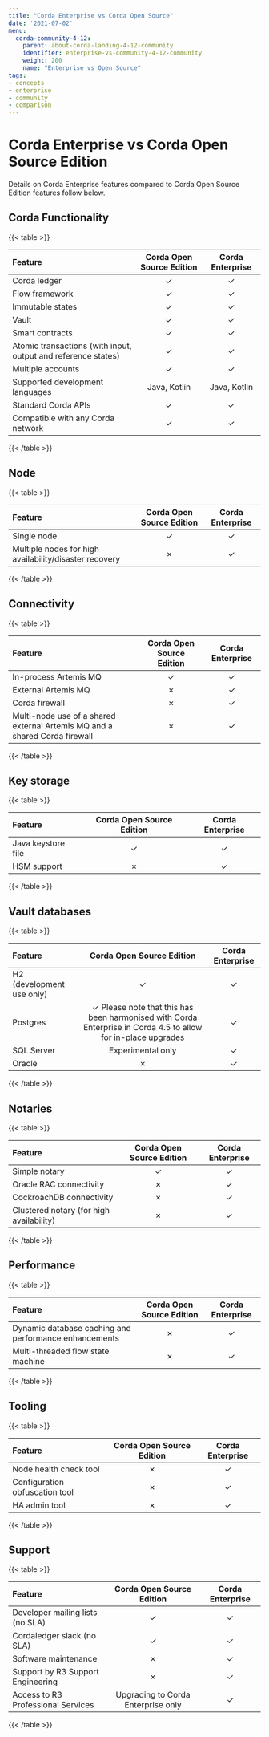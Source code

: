 ```yaml
---
title: "Corda Enterprise vs Corda Open Source"
date: '2021-07-02'
menu:
  corda-community-4-12:
    parent: about-corda-landing-4-12-community
    identifier: enterprise-vs-community-4-12-community
    weight: 200
    name: "Enterprise vs Open Source"
tags:
- concepts
- enterprise
- community
- comparison
---
```


# Corda Enterprise vs Corda Open Source Edition

Details on Corda Enterprise features compared to Corda Open Source Edition features follow below.

## Corda Functionality

{{< table >}}

|Feature|Corda Open Source Edition|Corda Enterprise|
|:------------------------------|:-----------------------------:|:-----------------------------:|
|Corda ledger|&#10003;|&#10003;|
|Flow framework|&#10003;|&#10003;|
|Immutable states|&#10003;|&#10003;|
|Vault|&#10003;|&#10003;|
|Smart contracts|&#10003;|&#10003;|
|Atomic transactions (with input, output and reference states)|&#10003;|&#10003;|
|Multiple accounts|&#10003;|&#10003;|
|Supported development languages|Java, Kotlin|Java, Kotlin|
|Standard Corda APIs|&#10003;|&#10003;|
|Compatible with any Corda network |&#10003;|&#10003;|

{{< /table >}}

## Node

{{< table >}}

|Feature|Corda Open Source Edition|Corda Enterprise|
|:------------------------------|:-----------------------------:|:-----------------------------:|
|Single node|&#10003;|&#10003;|
|Multiple nodes for high availability/disaster recovery|&#10007;|&#10003;|

{{< /table >}}

## Connectivity

{{< table >}}

|Feature|Corda Open Source Edition|Corda Enterprise|
|:------------------------------|:-----------------------------:|:-----------------------------:|
|In-process Artemis MQ|&#10003;|&#10003;|
|External Artemis MQ|&#10007;|&#10003;|
|Corda firewall|&#10007;|&#10003;|
|Multi-node use of a shared external Artemis MQ and a shared Corda firewall|&#10007;|&#10003;|

{{< /table >}}

## Key storage

{{< table >}}

|Feature|Corda Open Source Edition|Corda Enterprise|
|:------------------------------|:-----------------------------:|:-----------------------------:|
|Java keystore file|&#10003;|&#10003;|
|HSM support|&#10007;|&#10003;|

{{< /table >}}

## Vault databases

{{< table >}}

|Feature|Corda Open Source Edition|Corda Enterprise|
|:------------------------------|:-----------------------------:|:-----------------------------:|
|H2 (development use only)|&#10003;|&#10003;|
|Postgres|&#10003; Please note that this has been harmonised with Corda Enterprise in Corda 4.5 to allow for in-place upgrades|&#10003;|
|SQL Server|Experimental only|&#10003;|
|Oracle|&#10007;|&#10003;|

{{< /table >}}

## Notaries

{{< table >}}

|Feature|Corda Open Source Edition|Corda Enterprise|
|:------------------------------|:-----------------------------:|:-----------------------------:|
|Simple notary|&#10003;|&#10003;|
|Oracle RAC connectivity|&#10007;|&#10003;|
|CockroachDB connectivity|&#10007;|&#10003;|
|Clustered notary (for high availability)|&#10007;|&#10003;|

{{< /table >}}

## Performance

{{< table >}}

|Feature|Corda Open Source Edition|Corda Enterprise|
|:------------------------------|:-----------------------------:|:-----------------------------:|
|Dynamic database caching and performance enhancements|&#10007;|&#10003;|
|Multi-threaded flow state machine|&#10007;|&#10003;|

{{< /table >}}

## Tooling

{{< table >}}

|Feature|Corda Open Source Edition|Corda Enterprise|
|:------------------------------|:-----------------------------:|:-----------------------------:|
|Node health check tool|&#10007;|&#10003;|
|Configuration obfuscation tool|&#10007;|&#10003;|
|HA admin tool|&#10007;|&#10003;|

{{< /table >}}

## Support

{{< table >}}

|Feature|Corda Open Source Edition|Corda Enterprise|
|:------------------------------|:-----------------------------:|:-----------------------------:|
|Developer mailing lists (no SLA)|&#10003;|&#10003;|
|Cordaledger slack (no SLA)|&#10003;|&#10003;|
|Software maintenance|&#10007;|&#10003;|
|Support by R3 Support Engineering|&#10007;|&#10003;|
|Access to R3 Professional Services|Upgrading to Corda Enterprise only |&#10003;|

{{< /table >}}

